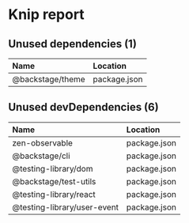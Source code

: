 # Knip report

## Unused dependencies (1)

| Name             | Location     |
|:-----------------|:-------------|
| @backstage/theme | package.json |

## Unused devDependencies (6)

| Name                        | Location     |
|:----------------------------|:-------------|
| zen-observable              | package.json |
| @backstage/cli              | package.json |
| @testing-library/dom        | package.json |
| @backstage/test-utils       | package.json |
| @testing-library/react      | package.json |
| @testing-library/user-event | package.json |

